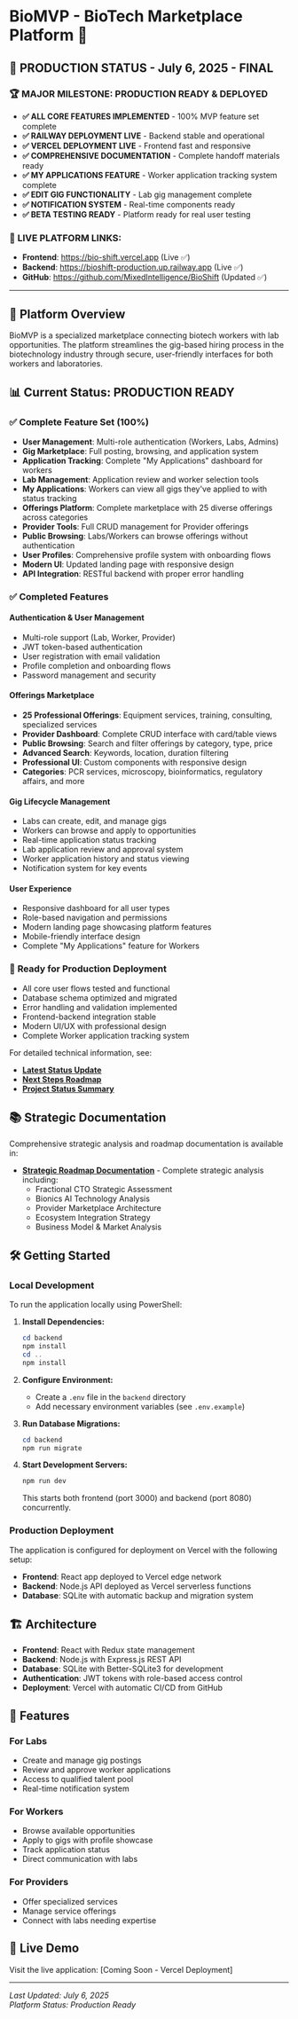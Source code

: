 # BioMVP - BioTech Marketplace Platform 🧬

## 🎉 **PRODUCTION STATUS - July 6, 2025 - FINAL**

### 🏆 **MAJOR MILESTONE: PRODUCTION READY & DEPLOYED**
- **✅ ALL CORE FEATURES IMPLEMENTED** - 100% MVP feature set complete
- **✅ RAILWAY DEPLOYMENT LIVE** - Backend stable and operational
- **✅ VERCEL DEPLOYMENT LIVE** - Frontend fast and responsive
- **✅ COMPREHENSIVE DOCUMENTATION** - Complete handoff materials ready
- **✅ MY APPLICATIONS FEATURE** - Worker application tracking system complete
- **✅ EDIT GIG FUNCTIONALITY** - Lab gig management complete
- **✅ NOTIFICATION SYSTEM** - Real-time components ready
- **✅ BETA TESTING READY** - Platform ready for real user testing

### 🚀 **LIVE PLATFORM LINKS:**
- **Frontend**: https://bio-shift.vercel.app (Live ✅)
- **Backend**: https://bioshift-production.up.railway.app (Live ✅)
- **GitHub**: https://github.com/MixedIntelligence/BioShift (Updated ✅)

---

## 🌟 **Platform Overview**

BioMVP is a specialized marketplace connecting biotech workers with lab opportunities. The platform streamlines the gig-based hiring process in the biotechnology industry through secure, user-friendly interfaces for both workers and laboratories.

## 📊 **Current Status: PRODUCTION READY** 

### ✅ **Complete Feature Set (100%)**
- **User Management**: Multi-role authentication (Workers, Labs, Admins)
- **Gig Marketplace**: Full posting, browsing, and application system
- **Application Tracking**: Complete "My Applications" dashboard for workers
- **Lab Management**: Application review and worker selection tools
- **My Applications**: Workers can view all gigs they've applied to with status tracking
- **Offerings Platform**: Complete marketplace with 25 diverse offerings across categories
- **Provider Tools**: Full CRUD management for Provider offerings
- **Public Browsing**: Labs/Workers can browse offerings without authentication
- **User Profiles**: Comprehensive profile system with onboarding flows
- **Modern UI**: Updated landing page with responsive design
- **API Integration**: RESTful backend with proper error handling

### ✅ **Completed Features**

#### **Authentication & User Management** 
- Multi-role support (Lab, Worker, Provider)
- JWT token-based authentication
- User registration with email validation
- Profile completion and onboarding flows
- Password management and security

#### **Offerings Marketplace**
- **25 Professional Offerings**: Equipment services, training, consulting, specialized services
- **Provider Dashboard**: Complete CRUD interface with card/table views
- **Public Browsing**: Search and filter offerings by category, type, price
- **Advanced Search**: Keywords, location, duration filtering
- **Professional UI**: Custom components with responsive design
- **Categories**: PCR services, microscopy, bioinformatics, regulatory affairs, and more

#### **Gig Lifecycle Management**
- Labs can create, edit, and manage gigs
- Workers can browse and apply to opportunities
- Real-time application status tracking
- Lab application review and approval system
- Worker application history and status viewing
- Notification system for key events

#### **User Experience**
- Responsive dashboard for all user types
- Role-based navigation and permissions
- Modern landing page showcasing platform features
- Mobile-friendly interface design
- Complete "My Applications" feature for Workers

### 🎯 **Ready for Production Deployment**
- All core user flows tested and functional
- Database schema optimized and migrated
- Error handling and validation implemented
- Frontend-backend integration stable
- Modern UI/UX with professional design
- Complete Worker application tracking system

For detailed technical information, see:

- [**Latest Status Update**](STATUS_UPDATE_2025-07-06_CRITICAL_FIXES.md)
- [**Next Steps Roadmap**](NEXT_STEPS_ROADMAP.md)
- [**Project Status Summary**](PROJECT_STATUS_SUMMARY.md)

## 📚 **Strategic Documentation**

Comprehensive strategic analysis and roadmap documentation is available in:

- [**Strategic Roadmap Documentation**](docs/RoadmapDocs/README.md) - Complete strategic analysis including:
  - Fractional CTO Strategic Assessment
  - Bionics AI Technology Analysis
  - Provider Marketplace Architecture
  - Ecosystem Integration Strategy
  - Business Model & Market Analysis

## 🛠️ Getting Started

### Local Development

To run the application locally using PowerShell:

1. **Install Dependencies:**
   ```powershell
   cd backend
   npm install
   cd ..
   npm install
   ```

2. **Configure Environment:**
   - Create a `.env` file in the `backend` directory
   - Add necessary environment variables (see `.env.example`)

3. **Run Database Migrations:**
   ```powershell
   cd backend
   npm run migrate
   ```

4. **Start Development Servers:**
   ```powershell
   npm run dev
   ```
   This starts both frontend (port 3000) and backend (port 8080) concurrently.

### Production Deployment

The application is configured for deployment on Vercel with the following setup:

- **Frontend**: React app deployed to Vercel edge network
- **Backend**: Node.js API deployed as Vercel serverless functions
- **Database**: SQLite with automatic backup and migration system

## 🏗️ Architecture

- **Frontend**: React with Redux state management
- **Backend**: Node.js with Express.js REST API
- **Database**: SQLite with Better-SQLite3 for development
- **Authentication**: JWT tokens with role-based access control
- **Deployment**: Vercel with automatic CI/CD from GitHub

## 📱 Features

### For Labs
- Create and manage gig postings
- Review and approve worker applications
- Access to qualified talent pool
- Real-time notification system

### For Workers
- Browse available opportunities
- Apply to gigs with profile showcase
- Track application status
- Direct communication with labs

### For Providers
- Offer specialized services
- Manage service offerings
- Connect with labs needing expertise

## 🔗 Live Demo

Visit the live application: [Coming Soon - Vercel Deployment]

---

*Last Updated: July 6, 2025*  
*Platform Status: Production Ready*
